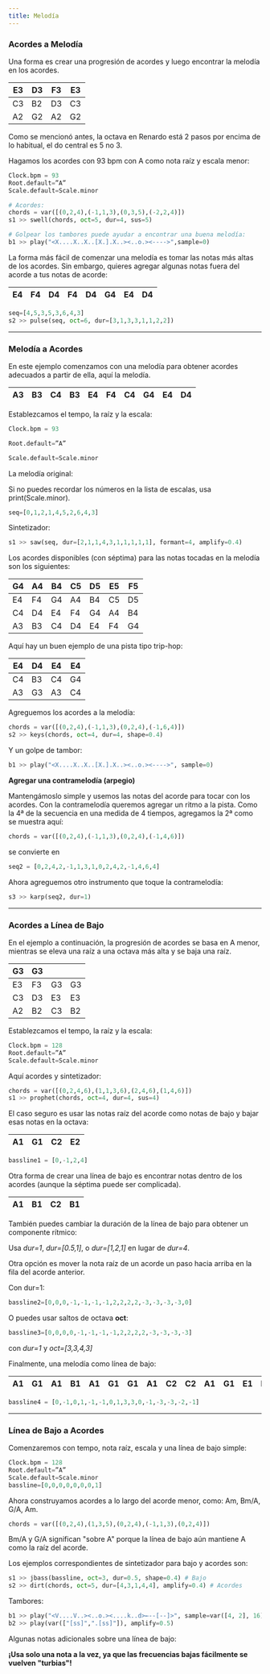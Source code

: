 ```yaml
---
title: Melodía
---
```



### Acordes a Melodía


Una forma es crear una progresión de acordes y luego encontrar la melodía en los acordes.

|  **E3**  |  **D3** | **F3** |  **E3**  |
| -------- | ------- | ------ | -------- |
|    C3    |    B2   |   D3   |    C3    |
|    A2    |    G2   |   A2   |    G2    |



Como se mencionó antes, la octava en Renardo está 2 pasos por encima de lo habitual, el do central es 5 no 3.

Hagamos los acordes con 93 bpm con A como nota raíz y escala menor:

```python
Clock.bpm = 93
Root.default=”A”
Scale.default=Scale.minor

# Acordes:
chords = var([(0,2,4),(-1,1,3),(0,3,5),(-2,2,4)])
s1 >> swell(chords, oct=5, dur=4, sus=5)

# Golpear los tambores puede ayudar a encontrar una buena melodía:
b1 >> play("<X....X..X..[X.].X..><..o.><---->",sample=0)
```

La forma más fácil de comenzar una melodía es tomar las notas más altas de los acordes.
Sin embargo, quieres agregar algunas notas fuera del acorde a tus notas de acorde:

|  **E4**  |  **F4** | **D4** |  **F4**  |  **D4**  |  **G4**  | **E4** | **D4** |
| -------- | ------- | ------ | -------- | -------- | -------- | ------ | ------ |


```python
seq=[4,5,3,5,3,6,4,3]
s2 >> pulse(seq, oct=6, dur=[3,1,3,3,1,1,2,2])
```

---
### Melodía a Acordes


En este ejemplo comenzamos con una melodía para obtener acordes adecuados a partir de ella, aquí la melodía.

|  **A3**  |  **B3** | **C4** |  **B3**  |  **E4**  |  **F4**  | **C4** | **G4** | **E4** | **D4** |
| -------- | ------- | ------ | -------- | -------- | -------- | ------ | ------ | ------ | ------ |


Establezcamos el tempo, la raíz y la escala:
```python
Clock.bpm = 93

Root.default=”A”

Scale.default=Scale.minor
```

La melodía original:

Si no puedes recordar los números en la lista de escalas, usa print(Scale.minor).

```python
seq=[0,1,2,1,4,5,2,6,4,3]
```

Sintetizador:
```python
s1 >> saw(seq, dur=[2,1,1,4,3,1,1,1,1,1], formant=4, amplify=0.4)
```


Los acordes disponibles (con séptima) para las notas tocadas en la melodía son los siguientes:

|  **G4**  |  **A4** | **B4** |  **C5**  |  **D5** | **E5** |  **F5**  |
| -------- | ------- | ------ | -------- | ------- | ------ | -------- |
|    E4    |    F4   |   G4   |    A4    |    B4   |   C5   |    D5    |
|    C4    |    D4   |   E4   |    F4    |    G4   |   A4   |    B4    |
|    A3    |    B3   |   C4   |    D4   |    E4   |   F4   |    G4    |


Aquí hay un buen ejemplo de una pista tipo trip-hop:

|  **E4**  |  **D4** | **E4** |  **E4**  |
| -------- | ------- | ------ | -------- |
|    C4    |    B3   |   C4   |    G4    |
|    A3    |    G3   |   A3   |    C4    |


Agreguemos los acordes a la melodía:
```python
chords = var([(0,2,4),(-1,1,3),(0,2,4),(-1,6,4)])
s2 >> keys(chords, oct=4, dur=4, shape=0.4)
```

Y un golpe de tambor:
```python
b1 >> play("<X....X..X..[X.].X..><..o.><---->", sample=0)
```

**Agregar una contramelodía (arpegio)**

Mantengámoslo simple y usemos las notas del acorde para tocar con los acordes. Con la contramelodía queremos agregar un ritmo a la pista.
Como la 4ª de la secuencia en una medida de 4 tiempos, agregamos la 2ª como se muestra aquí:
```python
chords = var([(0,2,4),(-1,1,3),(0,2,4),(-1,4,6)])
```

se convierte en
```python
seq2 = [0,2,4,2,-1,1,3,1,0,2,4,2,-1,4,6,4]
```

Ahora agreguemos otro instrumento que toque la contramelodía:
```python
s3 >> karp(seq2, dur=1)
```

---
### Acordes a Línea de Bajo

En el ejemplo a continuación, la progresión de acordes se basa en A menor, mientras se eleva una raíz a una octava más alta y se baja una raíz.

|  **G3**  |  **G3** |        |          |
| -------- | ------- | ------ | -------- |
|    E3    |    F3   |   G3   |    G3    |
|    C3    |    D3   |   E3   |    E3    |
|    A2    |    B2   |   C3   |    B2    |



Establezcamos el tempo, la raíz y la escala:
```python
Clock.bpm = 128
Root.default=”A”
Scale.default=Scale.minor
```

Aquí acordes y sintetizador:
```python
chords = var([(0,2,4,6),(1,1,3,6),(2,4,6),(1,4,6)])
s1 >> prophet(chords, oct=4, dur=4, sus=4)
```

El caso seguro es usar las notas raíz del acorde como notas de bajo y bajar esas notas en la octava:

|  **A1**  |  **G1** | **C2** |  **E2**  |
| -------- | ------- | ------ | -------- |

```python
bassline1 = [0,-1,2,4]
```


Otra forma de crear una línea de bajo es encontrar notas dentro de los acordes (aunque la séptima puede ser complicada).

|  **A1**  |  **B1** | **C2** |  **B1**  |
| -------- | ------- | ------ | -------- |


También puedes cambiar la duración de la línea de bajo para obtener un componente rítmico:

Usa _dur=1_, _dur=[0.5,1]_, o _dur=[1,2,1]_ en lugar de _dur=4_.

Otra opción es mover la nota raíz de un acorde un paso hacia arriba en la fila del acorde anterior.

Con dur=1:
```python
bassline2=[0,0,0,-1,-1,-1,-1,2,2,2,2,-3,-3,-3,-3,0]
```

O puedes usar saltos de octava **oct**:
```python
bassline3=[0,0,0,0,-1,-1,-1,-1,2,2,2,2,-3,-3,-3,-3]
```

con _dur=1_ y _oct=[3,3,4,3]_

Finalmente, una melodía como línea de bajo:

|  **A1**  |  **G1** | **A1** |  **B1**  |  **A1**  |  **G1** | **G1** |  **A1**  |  **C2**  |  **C2** | **A1** |  **G1**  |  **E1**  |  **E1** | **F1** |  **G1**  |
| -------- | ------- | ------ | -------- | -------- | ------- | ------ | -------- | -------- | ------- | ------ | -------- | -------- | ------- | ------ | -------- |

```python
bassline4 = [0,-1,0,1,-1,-1,0,1,3,3,0,-1,-3,-3,-2,-1]
```

---
### Línea de Bajo a Acordes

Comenzaremos con tempo, nota raíz, escala y una línea de bajo simple:
```python
Clock.bpm = 128
Root.default=”A”
Scale.default=Scale.minor
bassline=[0,0,0,0,0,0,0,1]
```

Ahora construyamos acordes a lo largo del acorde menor, como: Am, Bm/A, G/A, Am.
```python
chords = var([(0,2,4),(1,3,5),(0,2,4),(-1,1,3),(0,2,4)])
```


Bm/A y G/A significan "sobre A" porque la línea de bajo aún mantiene A como la raíz del acorde.

Los ejemplos correspondientes de sintetizador para bajo y acordes son:
```python
s1 >> jbass(bassline, oct=3, dur=0.5, shape=0.4) # Bajo
s2 >> dirt(chords, oct=5, dur=[4,3,1,4,4], amplify=0.4) # Acordes
```
Tambores:
```python
b1 >> play("<V....V..><..o.><....k..d>←--[--]>", sample=var([4, 2], 16), amplify=0.5)
b2 >> play(var(["[ss]",".[ss]"]), amplify=0.5)
```

Algunas notas adicionales sobre una línea de bajo:

**¡Usa solo una nota a la vez, ya que las frecuencias bajas fácilmente se vuelven "turbias"!**
